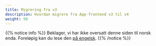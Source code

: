 ```yaml
---
title: Migrering fra v3
description: Hvordan migrere fra App-frontend v3 til v4
weight: 50
---
```


{{% notice info %}}
Beklager, vi har ikke oversatt denne siden til norsk enda. Foreløpig kan du lese den [på engelsk](/community/changelog/app-frontend/v4/migrating-from-v3/).
{{% /notice %}}
